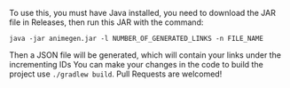  To use this, you must have Java installed, you need to download the JAR file in Releases, then run this JAR with the command:
```
java -jar animegen.jar -l NUMBER_OF_GENERATED_LINKS -n FILE_NAME
```
 Then a JSON file will be generated, which will contain your links under the incrementing IDs
 You can make your changes in the code to build the project use `./gradlew build`. Pull Requests are welcomed!
